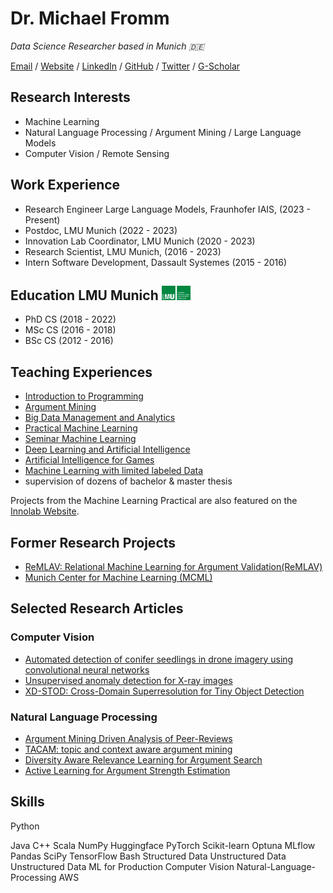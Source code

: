 # Dr. Michael Fromm

_Data Science Researcher based in Munich 🇩🇪_ <br>

[Email](mailto:fromm@dbs.ifi.lmu.de) / [Website](https://fromm-m.github.io/fromm/) / [LinkedIn](https://www.linkedin.com/in/michael-fromm-a2069772/) / [GitHub](https://github.com/fromm-m) / [Twitter](https://twitter.com/https://twitter.com/effi288/) / [G-Scholar](https://scholar.google.de/citations?hl=de&amp;user=NL5yVhYAAAAJ)

## Research Interests <br>
- Machine Learning
- Natural Language Processing / Argument Mining / Large Language Models
- Computer Vision / Remote Sensing

## Work Experience <br>
- Research Engineer Large Language Models, Fraunhofer IAIS, (2023 - Present) 
- Postdoc, LMU Munich (2022 - 2023)
- Innovation Lab Coordinator, LMU Munich (2020 - 2023) 
- Research Scientist, LMU Munich, (2016 - 2023) 
- Intern Software Development, Dassault Systemes (2015 - 2016) 

## Education LMU Munich <img src="images/LMU_Logo_CMYK_FlaechigGruen.png" alt="Image description" width="46" height="23"> <br>
- PhD CS (2018 - 2022)
- MSc CS (2016 - 2018)
- BSc CS (2012 - 2016)

## Teaching Experiences <br>
- [Introduction to Programming](http://www.dbs.ifi.lmu.de/cms/studium_lehre/lehre_bachelor/eip1819/index.html)
- [Argument Mining](https://www.dbs.ifi.lmu.de/cms/studium_lehre/lehre_bachelor/bscseminar22/index.html)
- [Big Data Management and Analytics](https://www.dbs.ifi.lmu.de/cms/studium_lehre/lehre_master/bigdata2122/index.html)
- [Practical Machine Learning](https://www.dbs.ifi.lmu.de/cms/studium_lehre/lehre_master/pbds21/index.html)
- [Seminar Machine Learning](http://www.dbs.ifi.lmu.de/cms/studium_lehre/lehre_master/semrecent19/index.html)
- [Deep Learning and Artificial Intelligence](https://www.dbs.ifi.lmu.de/cms/studium_lehre/lehre_master/deep2021/index.html)
- [Artificial Intelligence for Games](https://www.dbs.ifi.lmu.de/cms/studium_lehre/lehre_master/art21/index.html)
- [Machine Learning with limited labeled Data](https://www.dbs.ifi.lmu.de/cms/studium_lehre/lehre_master/semrecent2223/index.html)
- supervision of dozens of bachelor & master thesis

Projects from the Machine Learning Practical are also featured on the [Innolab Website](https://innolab.ifi.lmu.de).

## Former Research Projects <br>
- [ReMLAV: Relational Machine Learning for Argument Validation(ReMLAV)](http://ratio.sc.cit-ec.uni-bielefeld.de/projects/remlav/)
- [Munich Center for Machine Learning (MCML)](https://mcml.ai/)

## Selected Research Articles <br>

### Computer Vision
- [Automated detection of conifer seedlings in drone imagery using convolutional neural networks](https://www.mdpi.com/2072-4292/11/21/2585)
- [Unsupervised anomaly detection for X-ray images](https://arxiv.org/pdf/2001.10883)
- [XD-STOD: Cross-Domain Superresolution for Tiny Object Detection](https://ieeexplore.ieee.org/abstract/document/8955582)

### Natural Language Processing
- [Argument Mining Driven Analysis of Peer-Reviews](https://ojs.aaai.org/index.php/AAAI/article/view/16607)
- [TACAM: topic and context aware argument mining](https://dl.acm.org/doi/abs/10.1145/3350546.3352506)
- [Diversity Aware Relevance Learning for Argument Search](https://link.springer.com/chapter/10.1007/978-3-030-72240-1_24)
- [Active Learning for Argument Strength Estimation](https://aclanthology.org/2021.insights-1.20/)

## Skills <br>
<div class="tag">Python</div>

 Java C++ Scala NumPy Huggingface PyTorch Scikit-learn Optuna MLflow Pandas SciPy TensorFlow Bash Structured Data Unstructured Data Unstructured Data ML for Production Computer Vision Natural-Language-Processing AWS
